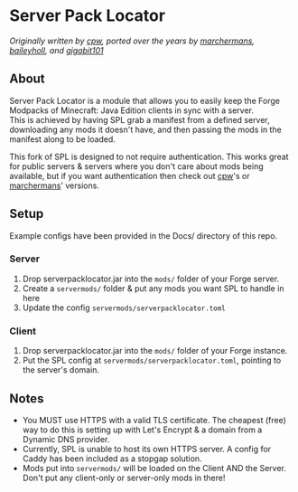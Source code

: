 # Server Pack Locator

*Originally written by [cpw](https://github.com/cpw/serverpacklocator), ported over the years by [marchermans](https://github.com/marchermans/serverpacklocator), [baileyholl](https://github.com/baileyholl/serverpacklocator), and [gigabit101](https://github.com/gigabit101/serverpacklocator/)*

## About

Server Pack Locator is a module that allows you to easily keep the Forge Modpacks of Minecraft: Java Edition clients in sync with a server.  
This is achieved by having SPL grab a manifest from a defined server, downloading any mods it doesn't have, and then passing the mods in the manifest along to be loaded.  
  
This fork of SPL is designed to not require authentication. This works great for public servers & servers where you don't care about mods being available, but if you want authentication then check out [cpw](https://github.com/cpw/serverpacklocator)'s or [marchermans](https://github.com/marchermans/serverpacklocator)' versions.

## Setup

Example configs have been provided in the Docs/ directory of this repo.

### Server

1. Drop serverpacklocator.jar into the `mods/` folder of your Forge server.
2. Create a `servermods/` folder & put any mods you want SPL to handle in here  
3. Update the config `servermods/serverpacklocator.toml`

### Client

1. Drop serverpacklocator.jar into the `mods/` folder of your Forge instance.
2. Put the SPL config at `servermods/serverpacklocator.toml`, pointing to the server's domain.

## Notes

- You MUST use HTTPS with a valid TLS certificate. The cheapest (free) way to do this is setting up with Let's Encrypt & a domain from a Dynamic DNS provider.
- Currently, SPL is unable to host its own HTTPS server. A config for Caddy has been included as a stopgap solution.
- Mods put into `servermods/` will be loaded on the Client AND the Server. Don't put any client-only or server-only mods in there!
